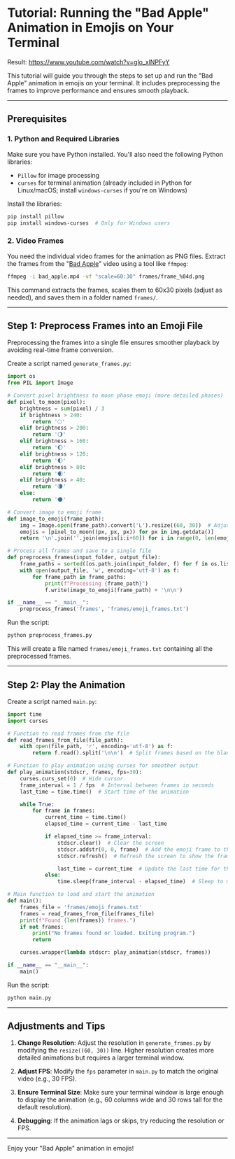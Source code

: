 # Tutorial: Running the "Bad Apple" Animation in Emojis on Your Terminal

Result: https://www.youtube.com/watch?v=glo_xlNPFyY

This tutorial will guide you through the steps to set up and run the "Bad Apple" animation in emojis on your terminal. It includes preprocessing the frames to improve performance and ensures smooth playback.

---

## Prerequisites

### 1. Python and Required Libraries
Make sure you have Python installed. You'll also need the following Python libraries:
- `Pillow` for image processing
- `curses` for terminal animation (already included in Python for Linux/macOS; install `windows-curses` if you're on Windows)

Install the libraries:
```bash
pip install pillow
pip install windows-curses  # Only for Windows users
```

### 2. Video Frames
You need the individual video frames for the animation as PNG files. Extract the frames from the "[Bad Apple](https://www.youtube.com/watch?v=FtutLA63Cp8)" video using a tool like `ffmpeg`:

```bash
ffmpeg -i bad_apple.mp4 -vf "scale=60:30" frames/frame_%04d.png
```
This command extracts the frames, scales them to 60x30 pixels (adjust as needed), and saves them in a folder named `frames/`.

---

## Step 1: Preprocess Frames into an Emoji File

Preprocessing the frames into a single file ensures smoother playback by avoiding real-time frame conversion.

Create a script named `generate_frames.py`:

```python
import os
from PIL import Image

# Convert pixel brightness to moon phase emoji (more detailed phases)
def pixel_to_moon(pixel):
    brightness = sum(pixel) / 3
    if brightness > 240:
        return '🌕'
    elif brightness > 200:
        return '🌖'
    elif brightness > 160:
        return '🌔'
    elif brightness > 120:
        return '🌓'
    elif brightness > 80:
        return '🌒'
    elif brightness > 40:
        return '🌘'
    else:
        return '🌑'

# Convert image to emoji frame
def image_to_emoji(frame_path):
    img = Image.open(frame_path).convert('L').resize((60, 30))  # Adjust resolution here
    emojis = [pixel_to_moon((px, px, px)) for px in img.getdata()]
    return '\n'.join(''.join(emojis[i:i+60]) for i in range(0, len(emojis), 60))

# Process all frames and save to a single file
def preprocess_frames(input_folder, output_file):
    frame_paths = sorted([os.path.join(input_folder, f) for f in os.listdir(input_folder) if f.endswith('.png')])
    with open(output_file, 'w', encoding='utf-8') as f:
        for frame_path in frame_paths:
            print(f"Processing {frame_path}")
            f.write(image_to_emoji(frame_path) + '\n\n')

if __name__ == "__main__":
    preprocess_frames('frames', 'frames/emoji_frames.txt')
```

Run the script:
```bash
python preprocess_frames.py
```
This will create a file named `frames/emoji_frames.txt` containing all the preprocessed frames.

---

## Step 2: Play the Animation

Create a script named `main.py`:

```python
import time
import curses

# Function to read frames from the file
def read_frames_from_file(file_path):
    with open(file_path, 'r', encoding='utf-8') as f:
        return f.read().split('\n\n')  # Split frames based on the blank line separator

# Function to play animation using curses for smoother output
def play_animation(stdscr, frames, fps=30):
    curses.curs_set(0)  # Hide cursor
    frame_interval = 1 / fps  # Interval between frames in seconds
    last_time = time.time()  # Start time of the animation

    while True:
        for frame in frames:
            current_time = time.time()
            elapsed_time = current_time - last_time

            if elapsed_time >= frame_interval:
                stdscr.clear()  # Clear the screen
                stdscr.addstr(0, 0, frame)  # Add the emoji frame to the screen
                stdscr.refresh()  # Refresh the screen to show the frame

                last_time = current_time  # Update the last time for the next frame
            else:
                time.sleep(frame_interval - elapsed_time)  # Sleep to maintain FPS

# Main function to load and start the animation
def main():
    frames_file = 'frames/emoji_frames.txt'
    frames = read_frames_from_file(frames_file)
    print(f"Found {len(frames)} frames.")
    if not frames:
        print("No frames found or loaded. Exiting program.")
        return

    curses.wrapper(lambda stdscr: play_animation(stdscr, frames))

if __name__ == "__main__":
    main()
```

Run the script:
```bash
python main.py
```

---

## Adjustments and Tips

1. **Change Resolution**:
   Adjust the resolution in `generate_frames.py` by modifying the `resize((60, 30))` line. Higher resolution creates more detailed animations but requires a larger terminal window.

2. **Adjust FPS**:
   Modify the `fps` parameter in `main.py` to match the original video (e.g., 30 FPS).

3. **Ensure Terminal Size**:
   Make sure your terminal window is large enough to display the animation (e.g., 60 columns wide and 30 rows tall for the default resolution).

4. **Debugging**:
   If the animation lags or skips, try reducing the resolution or FPS.

---

Enjoy your "Bad Apple" animation in emojis!

